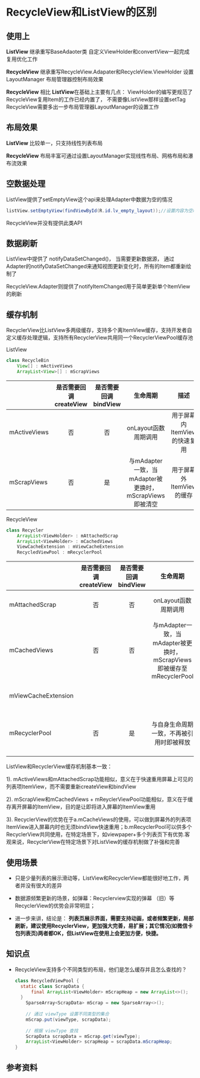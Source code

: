 # RecycleView和ListView的区别

## 使用上

**ListView**
继承重写BaseAdaoter类
自定义ViewHolder和convertView一起完成复用优化工作

**RecycleView**
继承重写RecycleView.Adapater和RecycleView.ViewHolder
设置LayoutManager 布局管理器控制布局效果

**RecycleView** 相比 **ListView**在基础上主要有几点：
ViewHolder的编写更规范了
RecycleView复用Item的工作已经内置了， 不需要像ListView那样设置setTag
RecycleView需要多出一步布局管理器LayoutManager的设置工作

## 布局效果

**ListView** 比较单一，只支持线性列表布局

**RecycleView** 布局丰富可通过设置LayoutManager实现线性布局、网格布局和瀑布流效果

## 空数据处理

ListView提供了setEmptyView这个api来处理Adapter中数据为空的情况

```java
listView.setEmptyView(findViewById(R.id.lv_empty_layout));//设置内容为空时显示的视图
```

RecycleView并没有提供此类API

## 数据刷新

ListView中提供了 notifyDataSetChanged()， 当需要更新数据源， 通过Adapter的notifyDataSetChanged来通知视图更新变化时，所有的Item都重新绘制了

RecycleView.Adapter则提供了notifyItemChanged用于简单更新单个ItemView的刷新

## 缓存机制

RecyclerView比ListView多两级缓存，支持多个离ItemView缓存，支持开发者自定义缓存处理逻辑，支持所有RecyclerView共用同一个RecyclerViewPool缓存池

ListView

```java
class RecycleBin
    View[] : mActiveViews
    ArrayList<View>[] : mScrapViews
```

|              | 是否需要回调createView | 是否需要回调bindView |                        生命周期                         |             描述             |
| ------------ | :--------------------: | :------------------: | :-----------------------------------------------------: | :--------------------------: |
| mActiveViews |           否           |          否          |                  onLayout函数周期调用                   | 用于屏幕内ItemView的快速复用 |
| mScrapViews  |           否           |          是          | 与mAdapter一致，当mAdapter被更换时，mScrapViews即被清空 |   用于屏幕外ItemView的缓存   |

RecycleView

```java
class Recycler
    ArrayList<ViewHolder> : mAttachedScrap
    ArrayList<ViewHolder> : mCachedViews
    ViewCacheExtension : mViewCacheExtension
    RecycledViewPool : mRecyclerPool
```

|                     | 是否需要回调createView | 是否需要回调bindView |                           生命周期                           |                            描述                             |
| ------------------- | :--------------------: | :------------------: | :----------------------------------------------------------: | :---------------------------------------------------------: |
| mAttachedScrap      |           否           |          否          |                     onLayout函数周期调用                     |                用于屏幕内ItemView的快速复用                 |
| mCachedViews        |           否           |          否          | 与mAdapter一致，当mAdapter被更换时，mScrapViews即被缓存至mRecyclerPool |            默认上限为2，即缓存屏幕外2个ItemView             |
| mViewCacheExtension |                        |                      |                                                              |            不直接使用，需要用户定制，默认不实现             |
| mRecyclerPool       |           否           |          是          |           与自身生命周期一致，不再被引用时即被释放           | 默认上限为5，支持所有RecyclerView共用同一个RecyclerViewPool |

ListView和RecyclerView缓存机制基本一致：

1). mActiveViews和mAttachedScrap功能相似，意义在于快速重用屏幕上可见的列表项ItemView，而不需要重新createView和bindView

2). mScrapView和mCachedViews + mReyclerViewPool功能相似，意义在于缓存离开屏幕的ItemView，目的是让即将进入屏幕的ItemView重用

3). RecyclerView的优势在于a.mCacheViews的使用，可以做到屏幕外的列表项ItemView进入屏幕内时也无须bindView快速重用；b.mRecyclerPool可以供多个RecyclerView共同使用，在特定场景下，如viewpaper+多个列表页下有优势.客观来说，RecyclerView在特定场景下对ListView的缓存机制做了补强和完善

## 使用场景

- 只是少量列表的展示滑动等，ListView和RecyclerView都能很好地工作，两者并没有很大的差异

- 数据源频繁更新的场景，如弹幕：Recyclerview实现的弹幕 （旧）等RecyclerView的优势会非常明显；
- 进一步来讲，结论是：
  **列表页展示界面，需要支持动画，或者频繁更新，局部刷新，建议使用RecyclerView，更加强大完善，易扩展；其它情况(如微信卡包列表页)两者都OK，但ListView在使用上会更加方便，快捷。**

## 知识点

- RecycleView支持多个不同类型的布局，他们是怎么缓存并且怎么查找的？

  ```java
  class RecycledViewPool {
  	static class ScrapData {
  		final ArrayList<ViewHolder> mScrapHeap = new ArrayList<>();
  	}
      SparseArray<ScrapData> mScrap = new SparseArray<>();
      
      // 通过 viewType 设置不同类型的集合
      mScrap.put(viewType, scrapData);
      
      // 根据 viewType 查找
      ScrapData scrapData = mScrap.get(viewType);
      ArrayList<ViewHolder> scrapHeap = scrapData.mScrapHeap;
  }
  ```

## 参考资料

[1]: https://blog.csdn.net/weixin_47285644/article/details/114588301	"ListView和RecycleView对比"
[2]: https://zhuanlan.zhihu.com/p/23339185	"Android ListView 与 RecyclerView 对比浅析—缓存机制"





